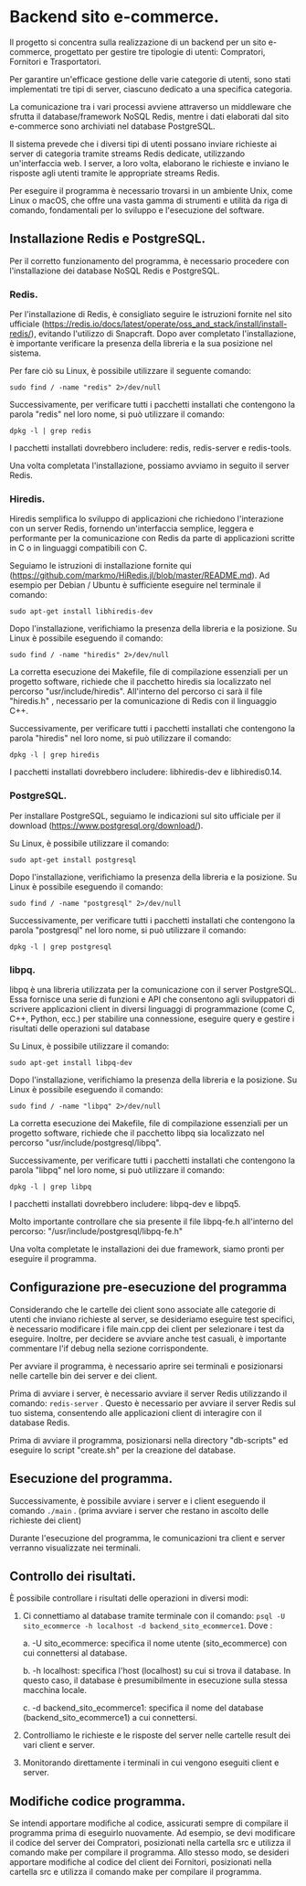# Backend sito e-commerce.
Il progetto si concentra sulla realizzazione di un backend per un sito e-commerce, progettato per gestire tre tipologie di utenti: Compratori, Fornitori e Trasportatori. 

Per garantire un'efficace gestione delle varie categorie di utenti, sono stati implementati tre tipi di server, ciascuno dedicato a una specifica categoria.

La comunicazione tra i vari processi avviene attraverso un middleware che sfrutta il database/framework NoSQL Redis, mentre i dati elaborati dal sito e-commerce sono archiviati nel database PostgreSQL.

Il sistema prevede che i diversi tipi di utenti possano inviare richieste ai server di categoria tramite streams Redis dedicate, utilizzando un'interfaccia web. I server, a loro volta, elaborano le richieste e inviano le risposte agli utenti tramite le appropriate streams Redis.

Per eseguire il programma è necessario trovarsi in un ambiente Unix, come Linux o macOS, che offre una vasta gamma di strumenti e utilità da riga di comando, fondamentali per lo sviluppo e l'esecuzione del software.


## Installazione Redis e PostgreSQL.
Per il corretto funzionamento del programma, è necessario procedere con l'installazione dei database NoSQL Redis e PostgreSQL.

### Redis.
Per l'installazione di Redis, è consigliato seguire le istruzioni fornite nel sito ufficiale (https://redis.io/docs/latest/operate/oss_and_stack/install/install-redis/), evitando l'utilizzo di Snapcraft.  Dopo aver completato l'installazione, è importante verificare la presenza della libreria e la sua posizione nel sistema.

Per fare ciò su Linux, è possibile utilizzare il seguente comando:
```
sudo find / -name "redis" 2>/dev/null
```

Successivamente, per verificare tutti i pacchetti installati che contengono la parola "redis" nel loro nome, si può utilizzare il comando:
```
dpkg -l | grep redis
```
I pacchetti installati dovrebbero includere: redis, redis-server e redis-tools.

Una volta completata l'installazione, possiamo avviamo in seguito il server Redis.


### Hiredis.
Hiredis semplifica lo sviluppo di applicazioni che richiedono l'interazione con un server Redis, fornendo un'interfaccia semplice, leggera e performante per la comunicazione con Redis da parte di applicazioni scritte in C o in linguaggi compatibili con C.

Seguiamo le istruzioni di installazione fornite qui (https://github.com/markmo/HiRedis.jl/blob/master/README.md). Ad esempio per Debian / Ubuntu è sufficiente eseguire nel terminale il comando:
```
sudo apt-get install libhiredis-dev
```

Dopo l'installazione, verifichiamo la presenza della libreria e la posizione.
Su Linux è possibile eseguendo il comando:
```
sudo find / -name "hiredis" 2>/dev/null
```
La corretta esecuzione dei Makefile, file di compilazione essenziali per un progetto software, richiede che il pacchetto hiredis sia localizzato nel percorso "usr/include/hiredis".
All'interno del percorso ci sarà il file "hiredis.h" , necessario per la comunicazione di Redis con il linguaggio C++.

Successivamente, per verificare tutti i pacchetti installati che contengono la parola "hiredis" nel loro nome, si può utilizzare il comando:
```
dpkg -l | grep hiredis
```
I pacchetti installati dovrebbero includere: libhiredis-dev e libhiredis0.14.


### PostgreSQL.
Per installare PostgreSQL, seguiamo le indicazioni sul sito ufficiale per il download (https://www.postgresql.org/download/). 

Su Linux, è possibile utilizzare il comando:
```
sudo apt-get install postgresql
```

Dopo l'installazione, verifichiamo la presenza della libreria e la posizione.
Su Linux è possibile eseguendo il comando:
```
sudo find / -name "postgresql" 2>/dev/null
```

Successivamente, per verificare tutti i pacchetti installati che contengono la parola "postgresql" nel loro nome, si può utilizzare il comando:
```
dpkg -l | grep postgresql
```

### libpq.
libpq è una libreria utilizzata per la comunicazione con il server PostgreSQL. Essa fornisce una serie di funzioni e API che consentono agli sviluppatori di scrivere applicazioni client in diversi linguaggi di programmazione (come C, C++, Python, ecc.) per stabilire una connessione, eseguire query e gestire i risultati delle operazioni sul database

Su Linux, è possibile utilizzare il comando:
```
sudo apt-get install libpq-dev
```
Dopo l'installazione, verifichiamo la presenza della libreria e la posizione.
Su Linux è possibile eseguendo il comando:
```
sudo find / -name "libpq" 2>/dev/null
```
La corretta esecuzione dei Makefile, file di compilazione essenziali per un progetto software, richiede che il pacchetto libpq sia localizzato nel percorso "usr/include/postgresql/libpq". 

Successivamente, per verificare tutti i pacchetti installati che contengono la parola "libpq" nel loro nome, si può utilizzare il comando:
```
dpkg -l | grep libpq
```
I pacchetti installati dovrebbero includere: libpq-dev e libpq5.


Molto importante controllare che sia presente il file libpq-fe.h all'interno del percorso:
"/usr/include/postgresql/libpq-fe.h"

Una volta completate le installazioni dei due framework, siamo pronti per eseguire il programma.


## Configurazione pre-esecuzione del programma
Considerando che le cartelle dei client sono associate alle categorie di utenti che inviano richieste al server, se desideriamo eseguire test specifici, è necessario modificare i file main.cpp dei client per selezionare i test da eseguire. Inoltre, per decidere se avviare anche test casuali, è importante commentare l'if debug nella sezione corrispondente.

Per avviare il programma, è necessario aprire sei terminali e posizionarsi nelle cartelle bin dei server e dei client.

Prima di avviare i server, è necessario avviare il server Redis utilizzando il comando: ``` redis-server ```  . Questo è necessario per avviare il server Redis sul tuo sistema, consentendo alle applicazioni client di interagire con il database Redis.

Prima di avviare il programma, posizionarsi nella directory "db-scripts" ed eseguire lo script "create.sh" per la creazione del database.


## Esecuzione del programma.
Successivamente, è possibile avviare i server e i client eseguendo il comando ``` ./main ``` . (prima avviare i server che restano in ascolto delle richieste dei client)

Durante l'esecuzione del programma, le comunicazioni tra client e server verranno visualizzate nei terminali. 


## Controllo dei risultati.
È possibile controllare i risultati delle operazioni in diversi modi: 

1. Ci connettiamo al database tramite terminale con il comando: ```psql -U sito_ecommerce -h localhost -d backend_sito_ecommerce1```. Dove :

    a. -U sito_ecommerce: specifica il nome utente (sito_ecommerce) con cui connettersi al database.

    b. -h localhost: specifica l'host (localhost) su cui si trova il database. In questo caso, il database è presumibilmente in esecuzione sulla stessa macchina locale.
  
    c. -d backend_sito_ecommerce1: specifica il nome del database (backend_sito_ecommerce1) a cui connettersi.

3. Controlliamo le richieste e le risposte del server nelle cartelle result dei vari client e server.

4. Monitorando direttamente i terminali in cui vengono eseguiti client e server.


## Modifiche codice programma.
Se intendi apportare modifiche al codice, assicurati sempre di compilare il programma prima di eseguirlo nuovamente. Ad esempio, se devi modificare il codice del server dei Compratori, posizionati nella cartella src e utilizza il comando make per compilare il programma. Allo stesso modo, se desideri apportare modifiche al codice del client dei Fornitori, posizionati nella cartella src e utilizza il comando make per compilare il programma.

